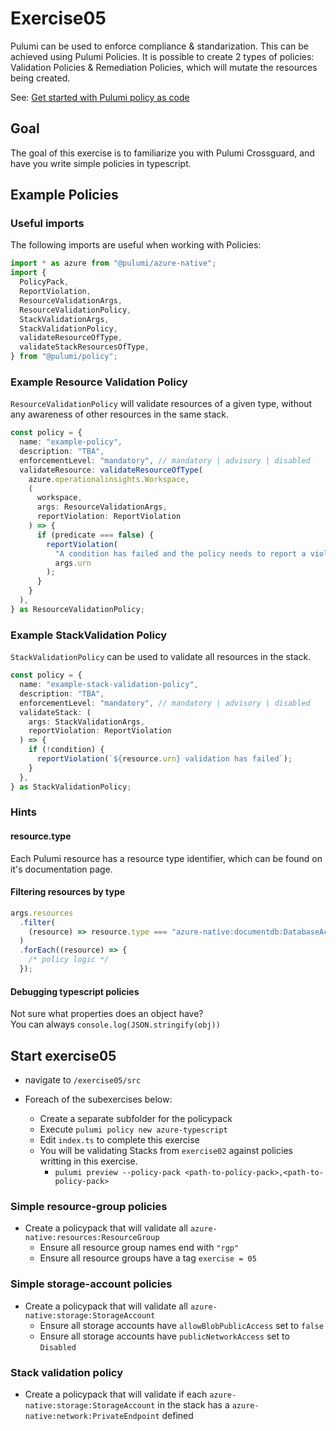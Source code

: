 # Exercise05

Pulumi can be used to enforce compliance & standarization. This can be achieved using Pulumi Policies. It is possible to create 2 types of policies: Validation Policies & Remediation Policies, which will mutate the resources being created.

See: [Get started with Pulumi policy as code](https://www.pulumi.com/docs/using-pulumi/crossguard/get-started/)

## Goal

The goal of this exercise is to familiarize you with Pulumi Crossguard, and have you write simple policies in typescript.

## Example Policies

### Useful imports

The following imports are useful when working with Policies:

```typescript
import * as azure from "@pulumi/azure-native";
import {
  PolicyPack,
  ReportViolation,
  ResourceValidationArgs,
  ResourceValidationPolicy,
  StackValidationArgs,
  StackValidationPolicy,
  validateResourceOfType,
  validateStackResourcesOfType,
} from "@pulumi/policy";
```

### Example Resource Validation Policy

`ResourceValidationPolicy` will validate resources of a given type, without any awareness of other resources in the same stack.

```typescript
const policy = {
  name: "example-policy",
  description: "TBA",
  enforcementLevel: "mandatory", // mandatory | advisory | disabled
  validateResource: validateResourceOfType(
    azure.operationalinsights.Workspace,
    (
      workspace,
      args: ResourceValidationArgs,
      reportViolation: ReportViolation
    ) => {
      if (predicate === false) {
        reportViolation(
          "A condition has failed and the policy needs to report a violation",
          args.urn
        );
      }
    }
  ),
} as ResourceValidationPolicy;
```

### Example StackValidation Policy

`StackValidationPolicy` can be used to validate all resources in the stack.

```typescript
const policy = {
  name: "example-stack-validation-policy",
  description: "TBA",
  enforcementLevel: "mandatory", // mandatory | advisory | disabled
  validateStack: (
    args: StackValidationArgs,
    reportViolation: ReportViolation
  ) => {
    if (!condition) {
      reportViolation(`${resource.urn} validation has failed`);
    }
  },
} as StackValidationPolicy;
```

### Hints

#### resource.type

Each Pulumi resource has a resource type identifier, which can be found on it's documentation page.

#### Filtering resources by type

```typescript
args.resources
  .filter(
    (resource) => resource.type === "azure-native:documentdb:DatabaseAccount"
  )
  .forEach((resource) => {
    /* policy logic */
  });
```

#### Debugging typescript policies

Not sure what properties does an object have?\
You can always `console.log(JSON.stringify(obj))`

## Start exercise05

- navigate to `/exercise05/src`

- Foreach of the subexercises below:
    - Create a separate subfolder for the policypack
    - Execute `pulumi policy new azure-typescript`
    - Edit `index.ts` to complete this exercise
    - You will be validating Stacks from `exercise02` against policies writting in this exercise.
        - `pulumi preview --policy-pack <path-to-policy-pack>,<path-to-policy-pack>`

### Simple resource-group policies

- Create a policypack that will validate all `azure-native:resources:ResourceGroup`
    - Ensure all resource group names end with `"rgp"`
    - Ensure all resource groups have a tag `exercise = 05`

### Simple storage-account policies

- Create a policypack that will validate all `azure-native:storage:StorageAccount`
    - Ensure all storage accounts have `allowBlobPublicAccess` set to `false`
    - Ensure all storage accounts have `publicNetworkAccess` set to `Disabled`

### Stack validation policy

- Create a policypack that will validate if each `azure-native:storage:StorageAccount` in the stack has a `azure-native:network:PrivateEndpoint` defined